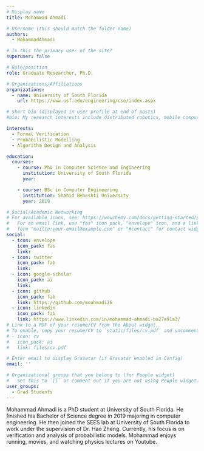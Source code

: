 ```yaml
---
# Display name
title: Mohammad Ahmadi

# Username (this should match the folder name)
authors:
  - MohammadAhmadi

# Is this the primary user of the site?
superuser: false

# Role/position
role: Graduate Researcher, Ph.D.

# Organizations/Affiliations
organizations:
  - name: University of South Florida
    url: https://www.usf.edu/engineering/cse/index.aspx

# Short bio (displayed in user profile at end of posts)
#bio: My research interests include distributed robotics, mobile computing and programmable matter.

interests:
  - Formal Verification
  - Probabilistic Modelling
  - Algorithm Design and Analysis

education:
  courses:
    - course: PhD in Computer Science and Engineering
      institution: University of South Florida
      year:

    - course: BSc in Computer Engineering
      institution: Shahid Beheshti University
      year: 2019

# Social/Academic Networking
# For available icons, see: https://wowchemy.com/docs/getting-started/page-builder/#icons
#   For an email link, use "fas" icon pack, "envelope" icon, and a link in the
#   form "mailto:your-email@example.com" or "#contact" for contact widget.
social:
  - icon: envelope
    icon_pack: fas
    link:
  - icon: twitter
    icon_pack: fab
    link:
  - icon: google-scholar
    icon_pack: ai
    link:
  - icon: github
    icon_pack: fab
    link: https://github.com/moahmadi26
  - icon: linkedin
    icon_pack: fab
    link: https://www.linkedin.com/in/mohammad-ahmadi-ba27a91a3/
# Link to a PDF of your resume/CV from the About widget.
# To enable, copy your resume/CV to `static/files/cv.pdf` and uncomment the lines below.
# - icon: cv
#   icon_pack: ai
#   link: files/cv.pdf

# Enter email to display Gravatar (if Gravatar enabled in Config)
email: ''

# Organizational groups that you belong to (for People widget)
#   Set this to `[]` or comment out if you are not using People widget.
user_groups:
  - Grad Students
---
```


Mohammad Ahmadi is a PhD student at University of South Florida. 
He finished his Bachelor of Science degree in 2019 majoring in computer engineering. He then joined the SEES lab at University of South Florida to work under the supervision of Dr. Hao Zheng. Currently, his focus is on verification and analysis of probabilistic models.
Mohammad enjoys running, movies, and watching physics lectures on Youtube.

